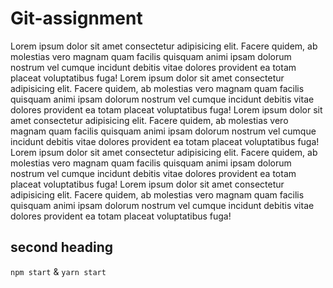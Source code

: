 # Git-assignment 
Lorem ipsum dolor sit amet consectetur adipisicing elit. Facere quidem, ab molestias vero magnam quam facilis quisquam animi ipsam dolorum nostrum vel cumque incidunt debitis vitae dolores provident ea totam placeat voluptatibus fuga!
Lorem ipsum dolor sit amet consectetur adipisicing elit. Facere quidem, ab molestias vero magnam quam facilis quisquam animi ipsam dolorum nostrum vel cumque incidunt debitis vitae dolores provident ea totam placeat voluptatibus fuga!
Lorem ipsum dolor sit amet consectetur adipisicing elit. Facere quidem, ab molestias vero magnam quam facilis quisquam animi ipsam dolorum nostrum vel cumque incidunt debitis vitae dolores provident ea totam placeat voluptatibus fuga!
Lorem ipsum dolor sit amet consectetur adipisicing elit. Facere quidem, ab molestias vero magnam quam facilis quisquam animi ipsam dolorum nostrum vel cumque incidunt debitis vitae dolores provident ea totam placeat voluptatibus fuga!
Lorem ipsum dolor sit amet consectetur adipisicing elit. Facere quidem, ab molestias vero magnam quam facilis quisquam animi ipsam dolorum nostrum vel cumque incidunt debitis vitae dolores provident ea totam placeat voluptatibus fuga!

## second heading

`npm start` & `yarn start`
